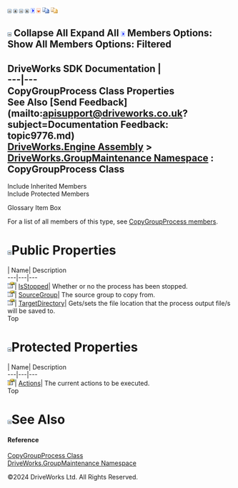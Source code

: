 ![](dotnetimages/collapse.gif) ![](dotnetimages/expand.gif) ![](dotnetimages/collapse.gif) ![](dotnetimages/expand.gif) ![](dotnetimages/drpdown.gif) ![](dotnetimages/drpdown_orange.gif) ![](dotnetimages/copycode.gif) ![](dotnetimages/copycodeHighlight.gif)

![](dotnetimages/collapse.gif) Collapse All Expand All ![](dotnetimages/drpdown.gif) Members Options: Show All  Members Options: Filtered   
---  
DriveWorks SDK Documentation  |   
---|---  
CopyGroupProcess Class Properties   
See Also [Send Feedback](mailto:apisupport@driveworks.co.uk?subject=Documentation Feedback: topic9776.md)  
[DriveWorks.Engine Assembly](topic2156.md) > [DriveWorks.GroupMaintenance Namespace](topic9628.md) : CopyGroupProcess Class  
---  
  
Include Inherited Members    
Include Protected Members    


Glossary Item Box

For a list of all members of this type, see [CopyGroupProcess members](topic9777.md).

# ![](dotnetimages/collapse.gif)Public Properties

| Name| Description  
---|---|---  
![Public Property](dotnetimages/publicProperty.gif)| [IsStopped](topic9793.md)| Whether or no the process has been stopped.   
![Public Property](dotnetimages/publicProperty.gif)| [SourceGroup](topic9794.md)| The source group to copy from.   
![Public Property](dotnetimages/publicProperty.gif)| [TargetDirectory](topic9795.md)| Gets/sets the file location that the process output file/s will be saved to.   
Top

# ![](dotnetimages/collapse.gif)Protected Properties

| Name| Description  
---|---|---  
![Protected Property](dotnetimages/protectedProperty.gif)| [Actions](topic9792.md)| The current actions to be executed.   
Top

# ![](dotnetimages/collapse.gif)See Also

#### Reference

[CopyGroupProcess Class](topic9776.md)   
[DriveWorks.GroupMaintenance Namespace](topic9628.md)

©2024 DriveWorks Ltd. All Rights Reserved.
